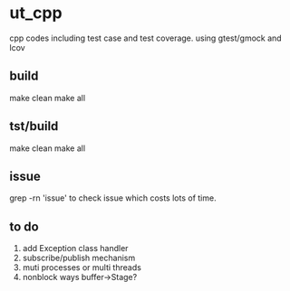 # ut_cpp
cpp codes including test case and test coverage.
using gtest/gmock and lcov

build
------------
make clean
make all

tst/build
------------
make clean
make all

issue
-----------
grep -rn 'issue' to check issue which costs lots of time.


to do
-----------
1. add Exception class handler
2. subscribe/publish mechanism
3. muti processes or multi threads
4. nonblock ways
buffer->Stage?

